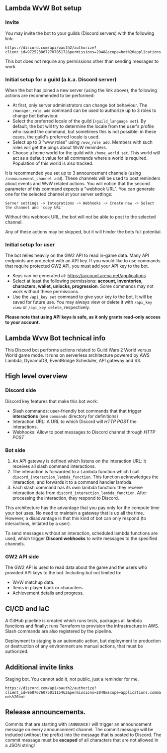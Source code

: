## Lambda WvW Bot setup

### Invite

You may invite the bot to your guilds (Discord servers) with the following link:

```
https://discord.com/api/oauth2/authorize?client_id=972523867270705172&permissions=2048&scope=bot%20applications.commands
```

This bot does not require any permissions other than sending messages to work.

### Initial setup for a guild (a.k.a. Discord server)

When the bot has joined a new server (using the link above), the following actions are recommended to be performed:

 - At first, only server administrators can change bot behaviour. The `/manager_role add` command can be used to 
authorize up to 3 roles to change bot behaviour.
 - Select the preferred locale of the guild (`/guild_language set`). By default, the bot will try to determine the locale from the 
user's profile who issued the command, but sometimes this is not possible: in these cases, the guild's preferred locale is used.
 - Select up to 3 "wvw roles" using `/wvw_role add`. Members with such roles will get the pings about WvW reminders.
 - Choose a home world for the guild with `/home_world set`. This world will act as a default value for all commands 
where a world is required. Population of this world is also tracked.

It is recommended you set up to 3 announcement channels (using `/announcement_channel add`). These channels 
will be used to post reminders about events and WvW related actions. You will notice that the second parameter 
of this command expects a "webhook URL". You can generate one for the selected channel at your server settings:

```Server settings -> Integrations -> Webhooks -> Create new -> Select the channel and 'copy URL'```

Without this webhook URL, the bot will not be able to post to the selected channel.

Any of these actions may be skipped, but it will hinder the bots full potential.

### Initial setup for user

The bot relies heavily on the GW2 API to read in-game data. Many API endpoints are protected with an API key. If 
you would like to use commands that require protected GW2 API, you must add your API key to the bot.

 - Keys can be generated at: https://account.arena.net/applications
 - Select at least the following permissions: **account, inventories, characters, wallet, unlocks, progression**.
Some commands may not work without these permissions.
 - Use the `/api_key set` command to give your key to the bot. It will be saved for future use. You may always 
view or delete it with `/api_key view` or `/api_key delete`, respectively.

**Please note that using API keys is safe, as it only grants read-only access to your account.**

## Lambda Wvw Bot technical info

This Discord bot performs actions related to Guild Wars 2 World versus World game mode. It runs on serverless 
architecture powered by AWS Lambda, DynamoDB, EventBridge Scheduler, API gateway and S3.

## High level overview

### Discord side

Discord key features that make this bot work:

 - Slash commands: user-friendly bot commands that that trigger **interactions** (see `commands` directory for definitions)
 - Interaction URL: A URL to which Discord will *HTTP POST* the interactions.
 - Webhooks: Allow to post messages to Discord channel through *HTTP POST*

### Bot side

 1. An API gateway is defined which listens on the interaction URL: it receives all slash command interactions.
 2. The interaction is forwarded to a Lambda function which I call `discord_interaction_lambda_function`. This function 
    acknowledges the interaction, and forwards it to a command handler lambda.
 3. Each slash command has its own lambda function: they receive interaction data from `discord_interaction_lambda_function`.
    After processing the interaction, they respond to Discord.

This architecture has the advantage that you pay only for the compute time your bot uses. No need to maintain a 
gateway that is up all the time. However, a disadvantage is that this kind of bot can only respond (to interactions, initiated 
by a user).

To send messages without an interaction, scheduled lambda functions are used, which trigger **Discord webhooks** 
to write messages to the specified channels.

### GW2 API side

The GW2 API is used to read data about the game and the users who provided API keys to the bot. Including but not limited to:

 - WvW matchup data.
 - Items in player bank or characters.
 - Achievement details and progress.

## CI/CD and IaC

A GitHub pipeline is created which runs tests, packages all lambda functions and finally: runs Terraform to 
provision the infrastructure in AWS. Slash commands are also registered by the pipeline.

Deployment to staging is an automatic action, but deployment to production or destruction of any environment 
are manual actions, that must be authorized.

## Additional invite links

Staging bot. You cannot add it, not public, just a reminder for me.

```https://discord.com/api/oauth2/authorize?client_id=968767607501115462&permissions=2048&scope=applications.commands%20bot```

## Release announcements.

Commits that are starting with `[ANNOUNCE]` will trigger an announcement message on every announcement channel.
The commit message will be included (without the prefix) into the message that is posted to Discord. The commit 
message must be **escaped** of all characters that are not allowed in a JSON string!